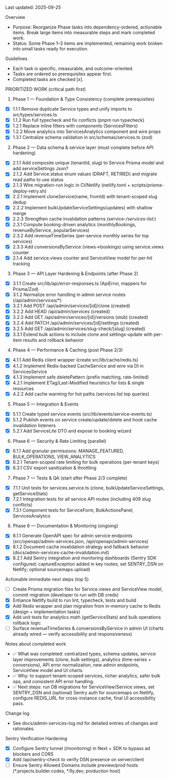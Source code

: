 Last updated: 2025-09-25

Overview
- Purpose: Reorganize Phase tasks into dependency-ordered, actionable items. Break large items into measurable steps and mark completed work.
- Status: Some Phase 1–3 items are implemented; remaining work broken into small tasks ready for execution.

Guidelines
- Each task is specific, measurable, and outcome-oriented.
- Tasks are ordered so prerequisites appear first.
- Completed tasks are checked [x].

PRIORITIZED WORK (critical path first)

1) Phase 1 — Foundation & Type Consistency (complete prerequisites)
- [x] 1.1.1 Remove duplicate Service types and unify imports to src/types/services.ts
- [x] 1.1.2 Run full typecheck and fix conflicts (pnpm run typecheck)
- [x] 1.2.1 Replace inline filters with components (ServicesFilters)
- [x] 1.2.2 Move analytics into ServicesAnalytics component and wire props
- [x] 1.3.1 Centralize schema validation in src/schemas/services.ts (zod)

2) Phase 2 — Data schema & service layer (must complete before API hardening)
- [x] 2.1.1 Add composite unique (tenantId, slug) to Service Prisma model and add serviceSettings Json?
- [x] 2.1.2 Add Service.status enum values (DRAFT, RETIRED) and migrate read paths to use status
- [x] 2.1.3 Wire migration-run logic in CI/Netlify (netlify.toml + scripts/prisma-deploy-retry.sh)
- [x] 2.2.1 Implement cloneService(name, fromId) with tenant-scoped slug dedup
- [x] 2.2.2 Implement bulkUpdateServiceSettings(updates) with shallow merge
- [x] 2.2.3 Strengthen cache invalidation patterns (service-*/services-list:*)
- [x] 2.3.1 Compute booking-driven analytics (monthlyBookings, revenueByService, popularServices)
- [x] 2.3.2 Add revenueTimeSeries (per-service monthly series for top services)
- [x] 2.3.3 Add conversionsByService (views→bookings) using service.views counter
- [x] 2.1.4 Add service.views counter and ServiceView model for per-hit tracking

3) Phase 3 — API Layer Hardening & Endpoints (after Phase 2)
- [x] 3.1.1 Create src/lib/api/error-responses.ts (ApiError, mappers for Prisma/Zod)
- [x] 3.1.2 Normalize error handling in admin service routes (/api/admin/services/*)
- [x] 3.2.1 Add POST /api/admin/services/[id]/clone (created)
- [x] 3.2.2 Add HEAD /api/admin/services (created)
- [x] 3.2.3 Add GET /api/admin/services/[id]/versions (stub) (created)
- [x] 3.2.4 Add PATCH /api/admin/services/[id]/settings (created)
- [x] 3.2.5 Add GET /api/admin/services/slug-check/[slug] (created)
- [x] 3.3.1 Extend bulk actions to include clone and settings-update with per-item results and rollback behavior

4) Phase 4 — Performance & Caching (post Phase 2/3)
- [x] 4.1.1 Add Redis client wrapper (create src/lib/cache/redis.ts)
- [x] 4.1.2 Implement Redis-backed CacheService and wire via DI in ServicesService
- [x] 4.1.3 Implement safe deletePattern (prefix matching, rate-limited)
- [x] 4.2.1 Implement ETag/Last-Modified heuristics for lists & single resources
- [x] 4.2.2 Add cache warming for hot paths (services list top queries)

5) Phase 5 — Integration & Events
- [x] 5.1.1 Create typed service events (src/lib/events/service-events.ts)
- [x] 5.1.2 Publish events on service create/update/delete and hook cache invalidation listeners
- [x] 5.2.1 Add ServiceLite DTO and expose to booking wizard

6) Phase 6 — Security & Rate Limiting (parallel)
- [x] 6.1.1 Add granular permissions: MANAGE_FEATURED, BULK_OPERATIONS, VIEW_ANALYTICS
- [x] 6.2.1 Tenant-scoped rate limiting for bulk operations (per-tenant keys)
- [x] 6.3.1 CSV export sanitization & throttling

7) Phase 7 — Tests & QA (start after Phase 2/3 complete)
- [x] 7.1.1 Unit tests for services.service.ts (clone, bulkUpdateServiceSettings, getServiceStats)
- [x] 7.2.1 Integration tests for all service API routes (including 409 slug conflicts)
- [x] 7.3.1 Component tests for ServiceForm, BulkActionsPanel, ServicesAnalytics

8) Phase 8 — Documentation & Monitoring (ongoing)
- [x] 8.1.1 Generate OpenAPI spec for admin service endpoints (src/openapi/admin-services.json, /api/openapi/admin-services)
- [x] 8.1.2 Document cache invalidation strategy and fallback behavior (docs/admin-services-cache-invalidation.md)
- [x] 8.2.1 Add Sentry integration and monitoring dashboards (Sentry SDK configured; captureException added in key routes; set SENTRY_DSN on Netlify; optional sourcemaps upload)

Actionable immediate next steps (top 5)
- [ ] Create Prisma migration files for Service.views and ServiceView model, commit migration (developer to run with DB creds)
- [x] Enhance Netlify build to run lint, typecheck, tests and build
- [x] Add Redis wrapper and plan migration from in-memory cache to Redis (design + implementation tasks)
- [x] Add unit tests for analytics math (getServiceStats) and bulk operations rollback logic
- [ ] Surface revenueTimeSeries & conversionsByService in admin UI (charts already wired — verify accessibility and responsiveness)

Notes about completed work
- ✅ What was completed: centralized types, schema updates, service layer improvements (clone, bulk settings), analytics (time-series + conversions), API error normalization, new admin endpoints, ServiceView model and UI charts.
- ✅ Why: to support tenant-scoped services, richer analytics, safer bulk ops, and consistent API error handling.
- ✅ Next steps: run DB migrations for ServiceView/Service.views, set SENTRY_DSN and (optional) Sentry auth for sourcemaps on Netlify, configure REDIS_URL for cross-instance cache, final UI accessibility pass.

Change log
- See docs/admin-services-log.md for detailed entries of changes and rationales.


Sentry Verification Hardening
- [x] Configure Sentry tunnel (/monitoring) in Next + SDK to bypass ad blockers and CORS
- [x] Add /api/sentry-check to verify DSN presence on server/client
- [ ] Ensure Sentry Allowed Domains include preview/prod hosts (*.projects.builder.codes, *.fly.dev, production host)
